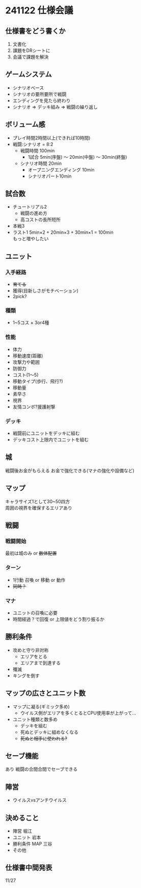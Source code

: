 # 241122 仕様会議

## 仕様書をどう書くか
1. 文書化
2. 課題をDRシートに
3. 会議で課題を解決

## ゲームシステム
- シナリオベース
- シナリオの要所要所で戦闘
- エンディングを見たら終わり
- シナリオ => デッキ組み => 戦闘の繰り返し

## ボリューム感
- プレイ時間2時間以上(できれば10時間)
- 戦闘:シナリオ = 8:2
    - 戦闘時間 100min
        - 1試合 5min(序盤) ～ 20min(中盤) ～ 30min(終盤)
    - シナリオ時間 20min
        - オープニングエンディング 10min
        - シナリオパート10min
## 試合数
- チュートリアル2 
    - 戦闘の進め方
    - 高コストの長所短所
- 本戦3
- ラスト1
5min×2 + 20min×3 + 30min×1 = 100min  
もっと増やしたい

## ユニット
### 入手経路
- ~~育てる~~
- 獲得(目新しさがモチベーション)
- 2pick?
### 種類
- 1~5コス × 3or4種
### 性能
- 体力
- 移動速度(距離)
- 攻撃力や範囲
- 防御力
- コスト(1～5)
- 移動タイプ(歩行、飛行?)
- 移動量
- 素早さ
- 視界
- 友情コンボ?援護射撃
### デッキ
- 戦闘前にユニットをデッキに組む
- デッキコスト上限内でユニットを組む

## 城
戦闘後お金がもらえる
お金で強化できる(マナの強化や設備など)

## マップ
キャラサイズ1として30~50四方  
周囲の視界を確保するエリアあり

## 戦闘
### 戦闘開始
最初は城のみ or ~~数体配置~~
### ターン
- 1行動 召喚 or 移動 or 動作
- ~~同時？~~
### マナ
- ユニットの召喚に必要
- 時間経過？で回復 or 上限値をどう割り振るか

## 勝利条件
- 攻めと守り非対称
    - エリアをとる
    - エリアまで到達する
- 殲滅
- キングを倒す

## マップの広さとユニット数
- マップに凝る(ギミック多め)
    - ウイルス側がエリアを多くとるとCPU使用率が上がって...
- ユニット種類と数多め
    - デッキを組む
    - 死ぬとデッキに組めなくなる
    - ~~死ぬと相手に使われる?~~

## セーブ機能
あり 戦闘の合間合間でセーブできる

## 陣営
- ウイルスvsアンチウイルス

## 決めること
- 陣営 堀江
- ユニット 岩本
- 勝利条件 MAP 三谷
- その他 
## 仕様書中間発表
11/27